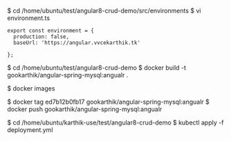 $ cd /home/ubuntu/test/angular8-crud-demo/src/environments
$ vi environment.ts
```
export const environment = {
  production: false,
  baseUrl: 'https://angular.vvcekarthik.tk'

};
```
$ cd /home/ubuntu/test/angular8-crud-demo
$ docker build -t gookarthik/angular-spring-mysql:angualr .

$ docker images

$ docker tag ed7b12b0fb17 gookarthik/angular-spring-mysql:angualr
$ docker push gookarthik/angular-spring-mysql:angualr

$ cd /home/ubuntu/karthik-use/test/angular8-crud-demo
$ kubectl apply -f deployment.yml
